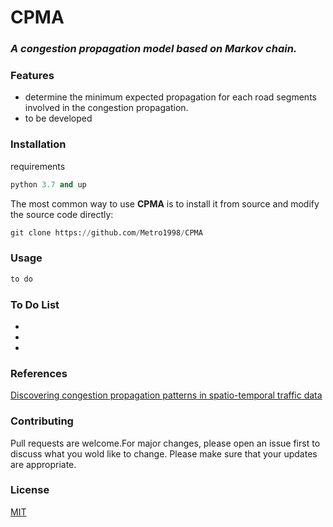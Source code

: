 # CPMA
### _A congestion propagation model based on Markov chain._

### Features
- determine the minimum expected propagation for each road segments involved in the congestion propagation.
- to be developed


### Installation
requirements
```python
python 3.7 and up
```


The most common way to use  **CPMA**  is to install it from source and modify the source code directly:

```python
git clone https://github.com/Metro1998/CPMA
```
### Usage

```python
to do
```

### To Do List
-
-
-

### References
[Discovering congestion propagation patterns in spatio-temporal traffic data](https://ieeexplore.ieee.org/document/7511741)

### Contributing
Pull requests are welcome.For major changes, please open an issue first to discuss what you wold like to change.
Please make sure that your updates are appropriate.

### License 
[MIT](https://choosealicense.com/license/mit/)


